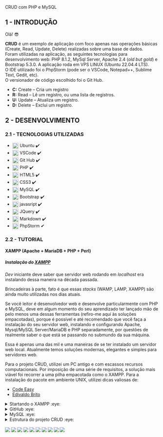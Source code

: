 CRUD com PHP e MySQL
<!--# CRUD com PHP e MySQL no PhpStorm, usando o Git Hub como versionador de código.-->
## 1 - INTRODUÇÃO 
Olá! 😎

**CRUD** 
é um exemplo de aplicação com foco apenas nas operações básicas (Create, Read, Update, Delete) realizadas sobre uma base de dados. <br>
Foram utilizadas na aplicação, as seguintes tecnologias para desenvolvimento web: PHP 8.1.2, MySql Server, Apache 2.4 (*old but gold*) e Bootstrap 5.3.0. A aplicação roda em VPS LINUX (Ubuntu 22.04.4 LTS).<br> 
O IDE utilizado foi o PhpStorm (pode ser o VSCode, Notepad++, Sublime Text, Gedit, etc).<br>
O versionador de código escolhido foi o Git Hub. <br>
- **C:** Create – Cria um registro
- **R:** Read – Lê um registro, ou uma lista de registros.
- **U:** Update – Atualiza um registro.
- **D:** Delete – Exclui um registro.

## 2 - DESENVOLVIMENTO
### 2.1 - TECNOLOGIAS UTILIZADAS

- <img align="center" heigth="15" width="20" src="https://cdn.jsdelivr.net/gh/devicons/devicon/icons/ubuntu/ubuntu-plain.svg" /> Ubuntu ✔️
- <img align="center" heigth="15" width="20" src="https://cdn.jsdelivr.net/gh/devicons/devicon/icons/vscode/vscode-original.svg" /> VSCode ✔️
- <img align="center" heigth="15" width="20" src="https://cdn.jsdelivr.net/gh/devicons/devicon/icons/github/github-original.svg" /> Git Hub ✔️    
- <img align="center" heigth="15" width="20" src="https://cdn.jsdelivr.net/gh/devicons/devicon/icons/php/php-original.svg" /> PHP ✔️
- <img align="center" heigth="15" width="20" src="https://cdn.jsdelivr.net/gh/devicons/devicon/icons/html5/html5-original.svg" /> HTML5 ✔️
- <img align="center" heigth="15" width="20" src="https://cdn.jsdelivr.net/gh/devicons/devicon/icons/css3/css3-original.svg" /> CSS3 ✔️
- <img align="center" heigth="1cd /opt/lampp/htd5" width="20" src="https://cdn.jsdelivr.net/gh/devicons/devicon/icons/mysql/mysql-original.svg" /> MySQL ✔️
- <img align="center" heigth="15" width="20" src="https://cdn.jsdelivr.net/gh/devicons/devicon/icons/bootstrap/bootstrap-original.svg" /> Bootstrap ✔️
- <img align="center" heigth="15" width="20" src="https://cdn.jsdelivr.net/gh/devicons/devicon/icons/javascript/javascript-original.svg" /> javasript ✔️
- <img align="center" heigth="15" width="20" src="https://cdn.jsdelivr.net/gh/devicons/devicon/icons/jquery/jquery-original.svg" /> JQuery ✔️
- <img align="center" heigth="15" width="20" src="https://cdn.jsdelivr.net/gh/devicons/devicon/icons/markdown/markdown-original.svg" /> Markdown ✔️
- <img align="center" heigth="15" width="20" src="https://cdn.jsdelivr.net/gh/devicons/devicon/icons/phpstorm/phpstorm-original.svg" /> PhpStorm ✔
### 2.2 - TUTORIAL

#### **XAMPP (Apache + MariaDB + PHP + Perl)**

##### Instalação do [XAMPP](https://www.apachefriends.org/pt_br/index.html)
*Dev* iniciante deve saber que servidor web rodando em *localhost* era instalando dessa maneira na década passada. 

Brincadeiras à parte, fato é que essas *stacks* (WAMP, LAMP, XAMPP) são ainda muito utilizadas nos dias atuais. 

Se você leitor é desenvolvedor web e desenvolve particularmente com PHP e MySQL, deve em algum momento do seu aprendizado ter lançado mão de pelo menos uma dessas ferramentas (refiro-me aqui às soluções empacotadas), porque é possível e até recomendado que você faça a instalação do seu servidor web, instalando e configurando Apache, Mysql/MySQL Server/MariaDB e PHP separadamente, por questões de realmente saber o que está se passando no submundo da sua máquina. 

Essa é apenas uma das mil e uma maneiras de se ter instalado um servidor web local. Atualmente temos soluções modernas, elegantes e simples para servidores web.</br> 

Para o projeto CRUD, utilizei um PC antigo e com escassos recursos computacionais. Por imposição de uma série de requisitos, a solução mais viável foi recorrer a uma pilha empacotada como o XAMPP. Para a instalação do pacote em ambiente UNIX, utilizei dicas valiosas de:
* [Code Easy](https://www.youtube.com/watch?v=Y_GS5OPnd7I)
* [Edivaldo Brito](https://www.edivaldobrito.com.br/como-instalar-o-xampp-no-linux)

<details>
<summary>Startando o XAMPP :eye: </summary> 

    sudo /opt/lampp/lampp start

Lembre-se de que deve ter atribuído permissão 777 ao diretório htdocs.

    sudo chmod 777 htdocs -R

Dentro de `/opt/lampp$` (no caso do Ubuntu) execute o comando abaixo para carregar XAMPP em modo GUI.

    sudo ./manager-linux-x64.run
</details>

<details>
<summary>GitHub :eye: </summary> 

Instalando Git no Ubuntu

    sudo apt update
    sudo apt install git

Verificando a versão do Git

    git --version

Configurando o Git

    git config --global user.name "lucioweb"
    git config --global user.email "lucio.lemos.385@ufrn.edu.br"

Listando as configurações `git config --list`:

    user.name=lucioweb
    user.email=lucio.lemos.385@ufrn.edu.br

Clonando o projeto `crud` para a pasta `$ /var/www`, raiz do servidor.

    luciolemos@dev:/var/www $ sudo git clone https://github.com/lucioweb/crud.git
É possível criar a pasta de destino do clone, acrescentando ao comando acima o nome da pasta `crud_php`, por exemplo. Lembre-se de que `/var/www` é diretório do sistema.

    luciolemos@dev:/var/www $ sudo git clone https://github.com/lucioweb/crud.git crud_php
</details>

<details>
<summary>MySQL :eye: </summary> 
O arquivo de conexão `db_conn.php` faz referência a um banco de dados denominado `crud`, lembre-se de criá-lo.

    CREATE DATABASE crud;

Script de criação da tabela `tbl_user` (é como ela é referenciada no arquivo `data_table.php`).

    CREATE TABLE
    `tbl_user` (
        `id` int NOT NULL AUTO_INCREMENT,
        `first_name` varchar(50) NOT NULL,
        `last_name` varchar(50) NOT NULL,
        `email` varchar(50) NOT NULL,
        `estado_civil` varchar(20) NOT NULL,
        `cidade` varchar(50) NOT NULL,
        `uf` varchar(50) NOT NULL,
        `cep` varchar(50) NOT NULL,
        `gender` varchar(20) NOT NULL,
        `ts` timestamp NULL DEFAULT NULL,
        PRIMARY KEY (`id`)
    ) ENGINE = InnoDB AUTO_INCREMENT = 1 DEFAULT CHARSET = utf8mb4 COLLATE = utf8mb4_0900_ai_ci

Script PHP de conexão da aplicação com o banco de dados. 

    <?php
    $servername = "localhost";
    $username = "luciolemos";
    $password = "Dif**************************#";
    $dbname = "crud";

    $conn = mysqli_connect($servername, $username, $password, $dbname);
    if (!$conn) {
        die("Conexão falhou " . mysqli_connect_error());
}

</details>

<details>
<summary>Estrutura do projeto CRUD :eye: </summary> 


Estrutura gerada com o comando `luciolemos@dev:/var/www/crud_php$ tree`.

    ├── README.md
    ├── cadastrar.php
    ├── css
    │   ├── footer.css
    │   └── navbar.css
    ├── data_table.php
    ├── db_conn.php
    ├── editar.php
    ├── excluir.php
    ├── includes
    │   ├── create.php
    │   ├── delete.php
    │   └── table.php
    ├── index.php
    ├── js
    │   └── mask.js
    ├── pages
    │   ├── about.php
    │   ├── blog.php
    │   ├── contact.php
    │   └── gallery.php
    ├── script.php
    ├── scripy.sql
    ├── shareds
    │   ├── footer.php
    │   └── navbar.php
    ├── snipets.php
    ├── video.php
    └── videoxampp.php
</details>

<div style="display:inline_block">
  <!--<img align="center" heigth="15" width="20" src="https://cdn.jsdelivr.net/gh/devicons/devicon/icons/html5/html5-original.svg" /> -->
  <!-- <img align="center" heigth="15" width="20" src="https://cdn.jsdelivr.net/gh/devicons/devicon/icons/css3/css3-original.svg" /> -->
  <!-- <img align="center" heigth="15" width="20" src="https://cdn.jsdelivr.net/gh/devicons/devicon/icons/bootstrap/bootstrap-plain.svg" /> -->
  <!-- <img align="center" heigth="15" width="20" src="https://cdn.jsdelivr.net/gh/devicons/devicon/icons/mysql/mysql-original.svg" /> -->
  <!-- <img align="center" heigth="15" width="20" src="https://cdn.jsdelivr.net/gh/devicons/devicon/icons/ubuntu/ubuntu-plain.svg" /> -->
  <!-- <img align="center" heigth="15" width="20" src="https://cdn.jsdelivr.net/gh/devicons/devicon/icons/angularjs/angularjs-original.svg" /> -->
  <!-- <img align="center" heigth="30" width="40" src="https://cdn.jsdelivr.net/gh/devicons/devicon/icons/docker/docker-original.svg" /> -->
  <!-- <img align="center" heigth="30" width="40"  src="https://cdn.jsdelivr.net/gh/devicons/devicon/icons/gimp/gimp-original.svg" /> -->
  <!-- <img align="center" heigth="15" width="20" src="https://cdn.jsdelivr.net/gh/devicons/devicon/icons/laravel/laravel-plain.svg" /> -->
  <!-- <img align="center" heigth="15" width="20" src="https://cdn.jsdelivr.net/gh/devicons/devicon/icons/ssh/ssh-original.svg" /> -->
  <!-- <img align="center" heigth="15" width="20" src="https://cdn.jsdelivr.net/gh/devicons/devicon/icons/vscode/vscode-original.svg" /> -->
  <!-- <img align="center" heigth="30" width="40" src="https://cdn.jsdelivr.net/gh/devicons/devicon/icons/jetbrains/jetbrains-original.svg" /> -->
</div>
<br>
<!-- ![Anurag's GitHub stats](https://github-readme-stats.vercel.app/api?username=lucioweb&show_icons=true) -->
<div style="display:inline_block">
<img src="https://img.shields.io/badge/Windows-0078D6?style=for-the-badge&logo=windows&logoColor=white" />
<img src="https://img.shields.io/badge/VSCode-E34F26?style=for-the-badge&logo=vscode&logoColor=white" />
<img src="https://img.shields.io/badge/WAMPP-E34F26?style=for-the-badge&logo=wampp&logoColor=white" />
<img src="https://img.shields.io/badge/Markdown-E34F26?style=for-the-badge&logo=markdown&logoColor=white" />
<img src="https://img.shields.io/badge/HTML5-E34F26?style=for-the-badge&logo=html5&logoColor=white" />
<img src="https://img.shields.io/badge/CSS3-1572B6?style=for-the-badge&logo=css3&logoColor=white" />	
<img src="https://img.shields.io/badge/MySQL-E34F26?style=for-the-badge&logo=mysql&logoColor=white" />
<img src="https://img.shields.io/badge/GitHub-100000?style=for-the-badge&logo=github&logoColor=white" />
<img src="https://img.shields.io/badge/PHP-777BB4?style=for-the-badge&logo=php&logoColor=white" />
<img src="https://img.shields.io/badge/jQuery-0769AD?style=for-the-badge&logo=jquery&logoColor=white" />
<!-- <img src="https://img.shields.io/badge/HTML5-E34F26?style=for-the-badge&logo=html5&logoColor=white" /> -->
		
</div>


<!--
[![Top Langs](https://github-readme-stats.vercel.app/api/top-langs/?username=lucioweb&layout=compact)](https://github.com/lucioweb/github-readme-stats)
-->

<!-- 
https://devicon.dev/
https://dev.to/envoy_/150-badges-for-github-pnk
https://shields.io/
-->
